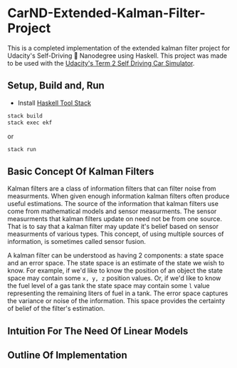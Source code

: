 # CarND-Extended-Kalman-Filter-Project
This is a completed implementation of the extended kalman filter project for Udacity's Self-Driving 🚗 Nanodegree using Haskell. This project was made to be used with the [Udacity's Term 2 Self Driving Car Simulator](https://github.com/udacity/self-driving-car-sim/releases).

## Setup, Build and, Run

* Install [Haskell Tool Stack](https://docs.haskellstack.org/en/stable/README/)

```bash
stack build
stack exec ekf
```

or

```bash
stack run
```


## Basic Concept Of Kalman Filters

Kalman filters are a class of information filters that can filter noise from measurments. When given enough information kalman filters often produce useful estimations. The source of the information that kalman filters use come from mathematical models and sensor measurments. The sensor measurments that kalman filters update on need not be from one source. That is to say that a kalman filter may update it's belief based on sensor measurments of various types. This concept, of using multiple sources of information, is sometimes called sensor fusion.

A kalman filter can be understood as having 2 components: a state space and an error space. The state space is an estimate of the state we wish to know. For example, if we'd like to know the position of an object the state space may contain some `x, y, z` position values. Or, if we'd like to know the fuel level of a gas tank the state space may contain some `l` value representing the remaining liters of fuel in a tank. The error space captures the variance or noise of the information. This space provides the certainty of belief of the filter's estimation.


## Intuition For The Need Of Linear Models

## Outline Of Implementation

